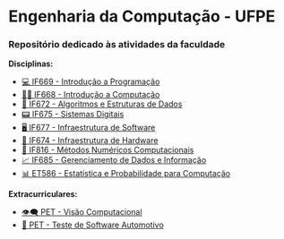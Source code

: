 # Engenharia da Computação - UFPE
<h3>Repositório dedicado às atividades da faculdade</h3>
<b>Disciplinas:</b>
<br>
<ul>
    <li><a href="https://github.com/ribeirowski/EC_UFPE/tree/main/IF669_IP"> 💻 IF669 - Introdução a Programação</a></li>
    <li><a href="https://github.com/ribeirowski/EC_UFPE/tree/main/IF668_IC"> 👨‍💻 IF668 - Introdução a Computação</a></li>
    <li><a href="https://github.com/ribeirowski/EC_UFPE/tree/main/IF672_AED"> 🧮 IF672 - Algoritmos e Estruturas de Dados</a></li>
    <li><a href="https://github.com/ribeirowski/IF675_SistemasDigitais"> 📟 IF675 - Sistemas Digitais</a></li>
    <li><a href="https://github.com/ribeirowski/IF677_InfraSoftware"> 🖥️ IF677 - Infraestrutura de Software</a></li>
    <li><a href="https://github.com/ribeirowski/IF674_InfraHardware"> 🤖 IF674 - Infraestrutura de Hardware</a></li>
    <li><a href="https://github.com/ribeirowski/IF816_Metodos_Numericos_Computacionais"> 📱 IF816 - Métodos Numéricos Computacionais</a></li>
    <li><a href="https://github.com/ribeirowski/IF685_GDI"> 📈 IF685 - Gerenciamento de Dados e Informação</a></li>
    <li><a href="https://github.com/ribeirowski/ET586_Estatistica_e_Probabilidade_para_Computacao"> 📊 ET586 - Estatística e Probabilidade para Computação</a></li>
</ul>
<b>Extracurriculares:</b>
<br>
<ul>
  <li><a href="https://github.com/ribeirowski/PET_VisaoComputacional"> 👁️‍🗨️ PET - Visão Computacional</a></li>
  <li><a href="https://github.com/ribeirowski/PET_Teste_de_Software_Automotivo"> 🚗 PET - Teste de Software Automotivo</a></li>
  
</ul>

